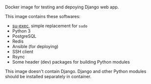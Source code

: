 Docker image for testing and depoying Django web app.

This image contains these softwares:

- [su-exec](https://github.com/ncopa/su-exec), simple replacement for `sudo`
- Python 3
- PostgreSQL
- Redis
- Ansible (for deploying)
- SSH client
- Rsync
- Some header (dev) packages for building Python modules

This image doesn't contain Django. Django and other Python modules should be installed separately in container.

